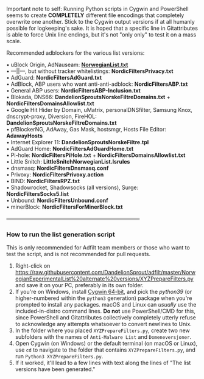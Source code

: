 Important note to self: Running Python scripts in Cygwin and PowerShell seems to create **COMPLETELY** different file encodings that completely overwrite one another. Stick to the Cygwin output versions if at all humanly possible for logkeeping's sake. It is hoped that a specific line in Gitattributes is able to force Unix line endings, but it's not "only only" to test it on a mass scale.

Recommended adblockers for the various list versions:

• uBlock Origin, AdNauseam: **[NorwegianList.txt](https://raw.githubusercontent.com/DandelionSprout/adfilt/master/NorwegianList.txt)**<br>
• —||—, but without tracker whitelistings: **NordicFiltersPrivacy.txt**<br>
• AdGuard: **NordicFiltersAdGuard.txt**<br>
• AdBlock, ABP users who want anti-anti-adblock: **NordicFiltersABP.txt**<br>
• General ABP users: **NordicFiltersABP-Inclusion.txt**<br>
• Blokada, DNS66: **DandelionSproutsNorskeFiltreDomains.txt** + **NordicFiltersDomainsAllowlist.txt**<br>
• Google Hit Hider by Domain, uMatrix, personalDNSfilter, Samsung Knox, dnscrypt-proxy, Diversion, FireHOL: **DandelionSproutsNorskeFiltreDomains.txt**<br>
• pfBlockerNG, AdAway, Gas Mask, hostsmgr, Hosts File Editor: **AdawayHosts**<br>
• Internet Explorer 11: **DandelionSproutsNorskeFiltre.tpl**<br>
• AdGuard Home: **NordicFiltersAdGuardHome.txt**<br>
• Pi-hole: **NordicFiltersPiHole.txt** + **NordicFiltersDomainsAllowlist.txt**<br>
• Little Snitch: **LittleSnitchNorwegianList.lsrules**<br>
• dnsmasq: **NordicFiltersDnsmasq.conf**<br>
• Privoxy: **NordicFiltersPrivoxy.action**<br>
• BIND: **NordicFiltersRPZ.txt**<br>
• Shadowrocket, Shadowsocks (all versions), Surge: **NordicFiltersSocks5.list**<br>
• Unbound: **NordicFiltersUnbound.conf**<br>
• minerBlock: **NordicFiltersForMinerBlock.txt**

—————————————————————————

### How to run the list generation script

This is only recommended for Adfilt team members or those who want to test the script, and is not recommended for pull requests.

1) Right-click on https://raw.githubusercontent.com/DandelionSprout/adfilt/master/NorwegianExperimentalList%20alternate%20versions/XYZPrepareFilters.py and save it on your PC, preferably in its own folder.
2) If you're on Windows, install [Cygwin 64-bit](https://www.cygwin.com/), and pick the <i>python39</i> (or higher-numbered within the `python3` generation) package when you're prompted to install any packages. macOS and Linux can <i>usually</i> use the included-in-distro command lines. <b>Do not</b> use PowerShell/CMD for this, since PowerShell and Gitattributes collectively completely utterly refuse to acknowledge any attempts whatsoever to convert newlines to Unix.
3) In the folder where you placed `XYZPrepareFilters.py`, create two new subfolders with the names of `Anti-Malware List` and `Domeneversjoner`.
4) Open Cygwin (on Windows) or the default terminal (on macOS or Linux), use `cd` to navigate to the folder that contains `XYZPrepareFilters.py`, and run `Python3 XYZPrepareFilters.py`.
5) If it worked, it'll lead to a few lines with text along the lines of "The list versions have been generated."
